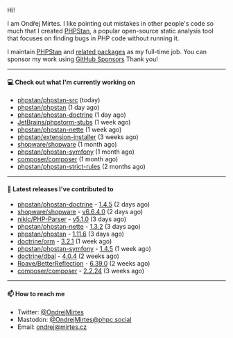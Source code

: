 Hi!

I am Ondřej Mirtes. I like pointing out mistakes in other people's code so much that I created [PHPStan](https://phpstan.org/), a popular open-source static analysis tool that focuses on finding bugs in PHP code without running it.

I maintain [PHPStan](https://github.com/phpstan/phpstan) and [related packages](https://github.com/phpstan/) as my full-time job. You can sponsor my work using [GitHub Sponsors](https://github.com/sponsors/ondrejmirtes) Thank you!

---

#### 💻 Check out what I'm currently working on

- [phpstan/phpstan-src](https://github.com/phpstan/phpstan-src) (today)
- [phpstan/phpstan](https://github.com/phpstan/phpstan) (1 day ago)
- [phpstan/phpstan-doctrine](https://github.com/phpstan/phpstan-doctrine) (1 day ago)
- [JetBrains/phpstorm-stubs](https://github.com/JetBrains/phpstorm-stubs) (1 week ago)
- [phpstan/phpstan-nette](https://github.com/phpstan/phpstan-nette) (1 week ago)
- [phpstan/extension-installer](https://github.com/phpstan/extension-installer) (3 weeks ago)
- [shopware/shopware](https://github.com/shopware/shopware) (1 month ago)
- [phpstan/phpstan-symfony](https://github.com/phpstan/phpstan-symfony) (1 month ago)
- [composer/composer](https://github.com/composer/composer) (1 month ago)
- [phpstan/phpstan-strict-rules](https://github.com/phpstan/phpstan-strict-rules) (2 months ago)

---

#### 🔭 Latest releases I've contributed to

- [phpstan/phpstan-doctrine](https://github.com/phpstan/phpstan-doctrine) - [1.4.5](https://github.com/phpstan/phpstan-doctrine/releases/tag/1.4.5) (2 days ago)
- [shopware/shopware](https://github.com/shopware/shopware) - [v6.6.4.0](https://github.com/shopware/shopware/releases/tag/v6.6.4.0) (2 days ago)
- [nikic/PHP-Parser](https://github.com/nikic/PHP-Parser) - [v5.1.0](https://github.com/nikic/PHP-Parser/releases/tag/v5.1.0) (3 days ago)
- [phpstan/phpstan-nette](https://github.com/phpstan/phpstan-nette) - [1.3.2](https://github.com/phpstan/phpstan-nette/releases/tag/1.3.2) (3 days ago)
- [phpstan/phpstan](https://github.com/phpstan/phpstan) - [1.11.6](https://github.com/phpstan/phpstan/releases/tag/1.11.6) (3 days ago)
- [doctrine/orm](https://github.com/doctrine/orm) - [3.2.1](https://github.com/doctrine/orm/releases/tag/3.2.1) (1 week ago)
- [phpstan/phpstan-symfony](https://github.com/phpstan/phpstan-symfony) - [1.4.5](https://github.com/phpstan/phpstan-symfony/releases/tag/1.4.5) (1 week ago)
- [doctrine/dbal](https://github.com/doctrine/dbal) - [4.0.4](https://github.com/doctrine/dbal/releases/tag/4.0.4) (2 weeks ago)
- [Roave/BetterReflection](https://github.com/Roave/BetterReflection) - [6.39.0](https://github.com/Roave/BetterReflection/releases/tag/6.39.0) (2 weeks ago)
- [composer/composer](https://github.com/composer/composer) - [2.2.24](https://github.com/composer/composer/releases/tag/2.2.24) (3 weeks ago)

---

#### 📫 How to reach me

- Twitter: [@OndrejMirtes](https://twitter.com/ondrejmirtes)
- Mastodon: [@OndrejMirtes@phpc.social](https://phpc.social/@OndrejMirtes)
- Email: [ondrej@mirtes.cz](mailto:ondrej@mirtes.cz)
